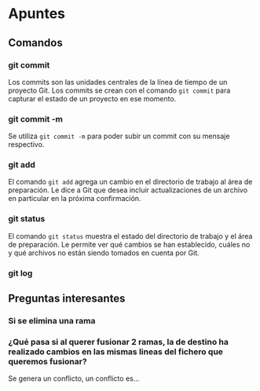 # Apuntes
## Comandos
### git commit
Los commits son las unidades centrales de la línea de tiempo de un proyecto Git. Los commits se crean con el comando `git commit` para capturar el estado de un proyecto en ese momento. 

### git commit -m
Se utiliza `git commit -m` para poder subir un commit con su mensaje respectivo.

### git add
El comando `git add` agrega un cambio en el directorio de trabajo al área de preparación. Le dice a Git que desea incluir actualizaciones de un archivo en particular en la próxima confirmación.

### git status
El comando `git status` muestra el estado del directorio de trabajo y el área de preparación. Le permite ver qué cambios se han establecido, cuáles no y qué archivos no están siendo tomados en cuenta por Git.

### git log


## Preguntas interesantes
### Si se elimina una rama
### ¿Qué pasa si al querer fusionar 2 ramas, la de destino ha realizado cambios en las mismas lineas del fichero que queremos fusionar?
Se genera un conflicto, un conflicto es...
